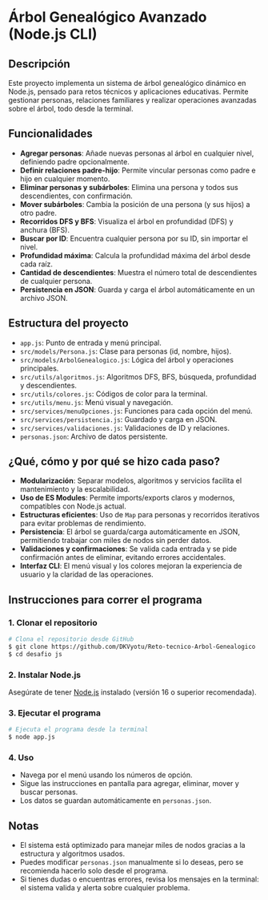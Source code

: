 # Árbol Genealógico Avanzado (Node.js CLI)

## Descripción

Este proyecto implementa un sistema de árbol genealógico dinámico en Node.js, pensado para retos técnicos y aplicaciones educativas. Permite gestionar personas, relaciones familiares y realizar operaciones avanzadas sobre el árbol, todo desde la terminal.

## Funcionalidades

-   **Agregar personas**: Añade nuevas personas al árbol en cualquier nivel, definiendo padre opcionalmente.
-   **Definir relaciones padre-hijo**: Permite vincular personas como padre e hijo en cualquier momento.
-   **Eliminar personas y subárboles**: Elimina una persona y todos sus descendientes, con confirmación.
-   **Mover subárboles**: Cambia la posición de una persona (y sus hijos) a otro padre.
-   **Recorridos DFS y BFS**: Visualiza el árbol en profundidad (DFS) y anchura (BFS).
-   **Buscar por ID**: Encuentra cualquier persona por su ID, sin importar el nivel.
-   **Profundidad máxima**: Calcula la profundidad máxima del árbol desde cada raíz.
-   **Cantidad de descendientes**: Muestra el número total de descendientes de cualquier persona.
-   **Persistencia en JSON**: Guarda y carga el árbol automáticamente en un archivo JSON. 

## Estructura del proyecto

-   `app.js`: Punto de entrada y menú principal.
-   `src/models/Persona.js`: Clase para personas (id, nombre, hijos).
-   `src/models/ArbolGenealogico.js`: Lógica del árbol y operaciones principales.
-   `src/utils/algoritmos.js`: Algoritmos DFS, BFS, búsqueda, profundidad y descendientes.
-   `src/utils/colores.js`: Códigos de color para la terminal.
-   `src/utils/menu.js`: Menú visual y navegación.
-   `src/services/menuOpciones.js`: Funciones para cada opción del menú.
-   `src/services/persistencia.js`: Guardado y carga en JSON.
-   `src/services/validaciones.js`: Validaciones de ID y relaciones.
-   `personas.json`: Archivo de datos persistente.

## ¿Qué, cómo y por qué se hizo cada paso?

-   **Modularización**: Separar modelos, algoritmos y servicios facilita el mantenimiento y la escalabilidad.
-   **Uso de ES Modules**: Permite imports/exports claros y modernos, compatibles con Node.js actual.
-   **Estructuras eficientes**: Uso de `Map` para personas y recorridos iterativos para evitar problemas de rendimiento.
-   **Persistencia**: El árbol se guarda/carga automáticamente en JSON, permitiendo trabajar con miles de nodos sin perder datos.
-   **Validaciones y confirmaciones**: Se valida cada entrada y se pide confirmación antes de eliminar, evitando errores accidentales.
-   **Interfaz CLI**: El menú visual y los colores mejoran la experiencia de usuario y la claridad de las operaciones.

## Instrucciones para correr el programa

### 1. Clonar el repositorio

```bash
# Clona el repositorio desde GitHub
$ git clone https://github.com/DKVyotu/Reto-tecnico-Arbol-Genealogico
$ cd desafio js
```

### 2. Instalar Node.js

Asegúrate de tener [Node.js](https://nodejs.org/) instalado (versión 16 o superior recomendada).

### 3. Ejecutar el programa

```bash
# Ejecuta el programa desde la terminal
$ node app.js
```

### 4. Uso

-   Navega por el menú usando los números de opción.
-   Sigue las instrucciones en pantalla para agregar, eliminar, mover y buscar personas.
-   Los datos se guardan automáticamente en `personas.json`.

## Notas

-   El sistema está optimizado para manejar miles de nodos gracias a la estructura y algoritmos usados.
-   Puedes modificar `personas.json` manualmente si lo deseas, pero se recomienda hacerlo solo desde el programa.
-   Si tienes dudas o encuentras errores, revisa los mensajes en la terminal: el sistema valida y alerta sobre cualquier problema.

 